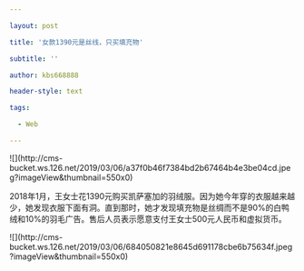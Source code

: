 ---
layout: post
title: '女款1390元是丝线，只买填充物'
subtitle: ''
author: kbs668888
header-style: text
tags:
  - Web
---
![](http://cms-
bucket.ws.126.net/2019/03/06/a37f0b46f7384bd2b67464b4e3be04cd.jpeg?imageView&thumbnail=550x0)  

2018年1月，王女士花1390元购买凯萨塞加的羽绒服。因为她今年穿的衣服越来越少，她发现衣服下面有洞。直到那时，她才发现填充物是丝绸而不是90%的白鸭绒和10%的羽毛广告。售后人员表示愿意支付王女士500元人民币和虚拟货币。

![](http://cms-
bucket.ws.126.net/2019/03/06/684050821e8645d691178cbe6b75634f.jpeg?imageView&thumbnail=550x0)

